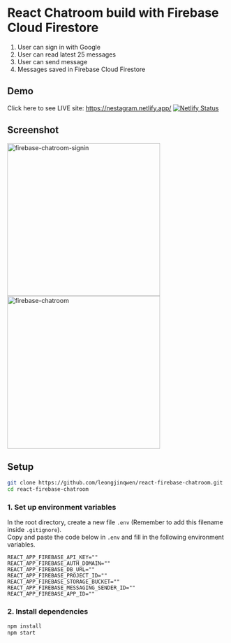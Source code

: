 # React Chatroom build with Firebase Cloud Firestore
1. User can sign in with Google
1. User can read latest 25 messages
1. User can send message 
1. Messages saved in Firebase Cloud Firestore

## Demo

Click here to see LIVE site: https://nestagram.netlify.app/
[![Netlify Status](https://api.netlify.com/api/v1/badges/46359ff0-2615-4549-ac9e-2663a17ca30d/deploy-status)](https://app.netlify.com/sites/react-firebase-chatroom/deploys)

## Screenshot
<img src="https://jw-aws-bucket.s3-ap-southeast-1.amazonaws.com/firebast-chat-signin.png" alt="firebase-chatroom-signin" width="350">

<img src="https://jw-aws-bucket.s3-ap-southeast-1.amazonaws.com/firebase-chat-chatroom.png" alt="firebase-chatroom" width="350">


## Setup
```bash
git clone https://github.com/leongjinqwen/react-firebase-chatroom.git
cd react-firebase-chatroom
```
### 1. Set up environment variables
In the root directory, create a new file `.env` (Remember to add this filename inside `.gitignore`).  
Copy and paste the code below in `.env` and fill in the following environment variables.
```
REACT_APP_FIREBASE_API_KEY=""
REACT_APP_FIREBASE_AUTH_DOMAIN=""
REACT_APP_FIREBASE_DB_URL=""
REACT_APP_FIREBASE_PROJECT_ID=""
REACT_APP_FIREBASE_STORAGE_BUCKET=""
REACT_APP_FIREBASE_MESSAGING_SENDER_ID=""
REACT_APP_FIREBASE_APP_ID=""
```
### 2. Install dependencies
```bash
npm install
npm start
```